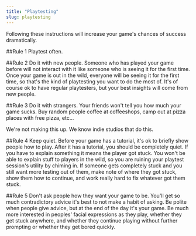 ```yaml
---
title: "Playtesting"
slug: playtesting
---     
```


Following these instructions will increase your game's chances of success dramatically.

##Rule 1
Playtest often.

##Rule 2
Do it with new people. Someone who has played your game before will not interact with it like someone who is seeing it for the first time. Once your game is out in the wild, everyone will be seeing it for the first time, so that's the kind of playtesting you want to do the most of. It's of course ok to have regular playtesters, but your best insights will come from new people.

##Rule 3
Do it with strangers. Your friends won't tell you how much your game sucks. Buy random people coffee at coffeeshops, camp out at pizza places with free pizza, etc...

We're not making this up. We know indie studios that do this.

##Rule 4
Keep quiet. Before your game has a tutorial, it's ok to briefly show people how to play. After it has a tutorial, you should be completely quiet. If you have to explain something it means the player got stuck. You won't be able to explain stuff to players in the wild, so you are ruining your playtest session's utility by chiming in. If someone gets completely stuck and you still want more testing out of them, make note of where they got stuck, show them how to continue, and work really hard to fix whatever got them stuck.

##Rule 5
Don't ask people how they want your game to be. You'll get so much contradictory advice it's best to not make a habit of asking. Be polite when people give advice, but at the end of the day it's your game. Be much more interested in peoples' facial expressions as they play, whether they get stuck anywhere, and whether they continue playing without further prompting or whether they get bored quickly.
